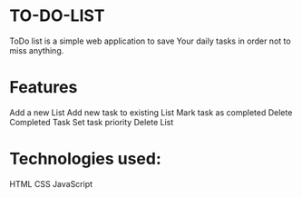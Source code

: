 # TO-DO-LIST
ToDo list is a simple web application to save Your daily tasks in order not to miss anything.

# Features

Add a new List
Add new task to existing List
Mark task as completed 
Delete Completed Task
Set task priority
Delete List

# Technologies used:

HTML
CSS
JavaScript
